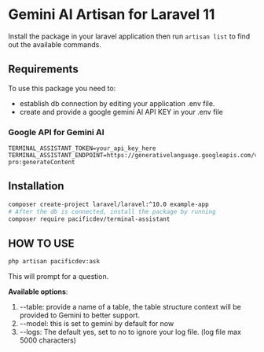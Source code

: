 # Gemini AI Artisan for Laravel 11

Install the package in your laravel application then run `artisan list` to find out the available commands.

## Requirements

To use this package you need to:

- establish db connection by editing your application .env file.
- create and provide a google gemini AI API KEY in your .env file

### Google API for Gemini AI

```env
TERMINAL_ASSISTANT_TOKEN=your_api_key_here
TERMINAL_ASSISTANT_ENDPOINT=https://generativelanguage.googleapis.com/v1beta/models/gemini-pro:generateContent

```

## Installation

```bash
composer create-project laravel/laravel:^10.0 example-app
# After the db is connected, install the package by running
composer require pacificdev/terminal-assistant

```

## HOW TO USE

```bash
php artisan pacificdev:ask 
```

This will prompt for a question.

**Available options**:

1. --table: provide a name of a table, the table structure context will be provided to Gemini to better support.
2. --model: this is set to gemini by default for now
3. --logs: The default yes, set to no to ignore your log file. (log file max 5000 characters)
